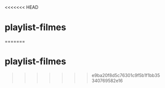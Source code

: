 <<<<<<< HEAD
# playlist-filmes
=======
# playlist-filmes
>>>>>>> e9ba20f8d5c76301c9f5b1f1bb35340769582e16
